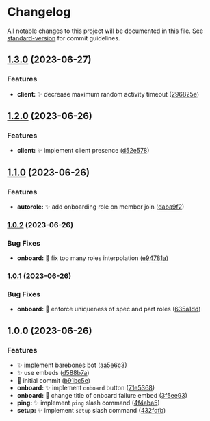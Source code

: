 # Changelog

All notable changes to this project will be documented in this file. See [standard-version](https://github.com/conventional-changelog/standard-version) for commit guidelines.

## [1.3.0](https://github.com/JamesNZL/uoa-ecse-bot/compare/v1.2.0...v1.3.0) (2023-06-27)


### Features

* **client:** :sparkles: decrease maximum random activity timeout ([296825e](https://github.com/JamesNZL/uoa-ecse-bot/commit/296825ec82df670f5502c78221101dacb71376b5))

## [1.2.0](https://github.com/JamesNZL/uoa-ecse-bot/compare/v1.1.0...v1.2.0) (2023-06-26)


### Features

* **client:** :sparkles: implement client presence ([d52e578](https://github.com/JamesNZL/uoa-ecse-bot/commit/d52e5789b3b2b4f3bd6d60f27eef36a0b445042f))

## [1.1.0](https://github.com/JamesNZL/uoa-ecse-bot/compare/v1.0.2...v1.1.0) (2023-06-26)


### Features

* **autorole:** :sparkles: add onboarding role on member join ([daba9f2](https://github.com/JamesNZL/uoa-ecse-bot/commit/daba9f25324ae926fdbad12769a69a41b8e43c7e))

### [1.0.2](https://github.com/JamesNZL/uoa-ecse-bot/compare/v1.0.1...v1.0.2) (2023-06-26)


### Bug Fixes

* **onboard:** :bug: fix too many roles interpolation ([e94781a](https://github.com/JamesNZL/uoa-ecse-bot/commit/e94781ae5e94087ae1c5375069867f0c4f93eb6e))

### [1.0.1](https://github.com/JamesNZL/uoa-ecse-bot/compare/v1.0.0...v1.0.1) (2023-06-26)


### Bug Fixes

* **onboard:** :bug: enforce uniqueness of spec and part roles ([635a1dd](https://github.com/JamesNZL/uoa-ecse-bot/commit/635a1dd7ab30a43161bae9f9ad0b4be838295661))

## 1.0.0 (2023-06-26)


### Features

* :sparkles: implement barebones bot ([aa5e6c3](https://github.com/JamesNZL/uoa-ecse-bot/commit/aa5e6c307585786e5a81a70e7e49b2207587f710))
* :sparkles: use embeds ([d588b7a](https://github.com/JamesNZL/uoa-ecse-bot/commit/d588b7a24125f8d863def20647f929426ab7ea60))
* :tada: initial commit ([b91bc5e](https://github.com/JamesNZL/uoa-ecse-bot/commit/b91bc5ed5fa1a08181ea7890a9fc916c2e945055))
* **onboard:** :sparkles: implement `onboard` button ([71e5368](https://github.com/JamesNZL/uoa-ecse-bot/commit/71e5368657de2ddf1f6df928c82a3edbf6abf7a1))
* **onboard:** :speech_balloon: change title of onboard failure embed ([3f5ee93](https://github.com/JamesNZL/uoa-ecse-bot/commit/3f5ee93c0a3d82233d8b6bf4b6ba035f1216729e))
* **ping:** :sparkles: implement `ping` slash command ([4f4aba5](https://github.com/JamesNZL/uoa-ecse-bot/commit/4f4aba5bb66126af240ed078076211a973a35444))
* **setup:** :sparkles: implement `setup` slash command ([432fdfb](https://github.com/JamesNZL/uoa-ecse-bot/commit/432fdfb4cbd6af0a2aabda6bd0738f95cb70122e))
